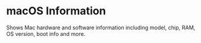 # macOS Information

Shows Mac hardware and software information including model, chip, RAM, OS version, boot info and more.

